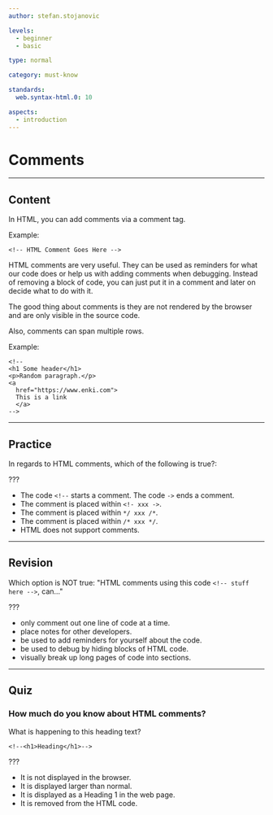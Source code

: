 ```yaml
---
author: stefan.stojanovic

levels:
  - beginner
  - basic

type: normal

category: must-know

standards:
  web.syntax-html.0: 10

aspects:
  - introduction
---
```

# Comments
---
## Content

In HTML, you can add comments via a comment tag.

Example:
```
<!-- HTML Comment Goes Here -->
```

HTML comments are very useful. They can be used as reminders for what our code does or help us with adding comments when debugging. Instead of removing a block of code, you can just put it in a comment and later on decide what to do with it.

The good thing about comments is they are not rendered by the browser and are only visible in the source code.

Also, comments can span multiple rows.

Example:
```
<!--
<h1 Some header</h1>
<p>Random paragraph.</p>
<a
  href="https://www.enki.com">
  This is a link
  </a>
-->
```

---
## Practice

In regards to HTML comments, which of the following is true?:

???

* The code `<!--` starts a comment. The code `->` ends a comment.
* The comment is placed within `<!- xxx ->`.
* The comment is placed within `*/ xxx /*`.
* The comment is placed within `/* xxx */`.
* HTML does not support comments.

---
## Revision

Which option is NOT true: "HTML comments using this code `<!-- stuff here -->`, can..."

???

* only comment out one line of code at a time.
* place notes for other developers.
* be used to add reminders for yourself about the code.
* be used to debug by hiding blocks of HTML code.
* visually break up long pages of code into sections.

---
## Quiz

### How much do you know about HTML comments?

What is happening to this heading text?
```
<!--<h1>Heading</h1>-->
```

???

* It is not displayed in the browser.
* It is displayed larger than normal.
* It is displayed as a Heading 1 in the web page.
* It is removed from the HTML code.
